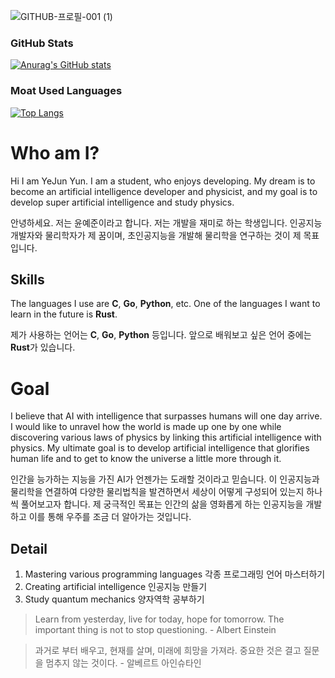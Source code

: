 ![GITHUB-프로필-001 (1)](https://user-images.githubusercontent.com/81292281/126103576-22f04850-eaac-4d9f-b060-ae18fb1f880e.jpg)

### GitHub Stats

[![Anurag's GitHub stats](https://github-readme-stats.vercel.app/api?username=yunites&show_icons=true&include_all_commits=true&locale=en&theme=react)](https://github.com/yunites)

### Moat Used Languages

[![Top Langs](https://github-readme-stats.vercel.app/api/top-langs/?username=yunites&locale=en&layout=compact&theme=react)](https://github.com/yunites)
# Who am I?

Hi I am YeJun Yun. I am a student, who enjoys developing. My dream is to become an artificial intelligence developer and physicist, and my goal is to develop super artificial intelligence and study physics.

안녕하세요. 저는 윤예준이라고 합니다. 저는 개발을 재미로 하는 학생입니다. 인공지능 개발자와 물리학자가 제 꿈이며, 초인공지능을 개발해 물리학을 연구하는 것이 제 목표입니다.

## Skills

The languages I use are **C**, **Go**, **Python**, etc. One of the languages I want to learn in the future is **Rust**.

제가 사용하는 언어는 **C**, **Go**, **Python** 등입니다. 앞으로 배워보고 싶은 언어 중에는 **Rust**가 있습니다.

# Goal

I believe that AI with intelligence that surpasses humans will one day arrive. I would like to unravel how the world is made up one by one while discovering various laws of physics by linking this artificial intelligence with physics. My ultimate goal is to develop artificial intelligence that glorifies human life and to get to know the universe a little more through it.

인간을 능가하는 지능을 가진 AI가 언젠가는 도래할 것이라고 믿습니다. 이 인공지능과 물리학을 연결하여 다양한 물리법칙을 발견하면서 세상이 어떻게 구성되어 있는지 하나씩 풀어보고자 합니다. 제 궁극적인 목표는 인간의 삶을 영화롭게 하는 인공지능을 개발하고 이를 통해 우주를 조금 더 알아가는 것입니다.

## Detail

 1. Mastering various programming languages
  각종 프로그래밍 언어 마스터하기
 2. Creating artificial intelligence
  인공지능 만들기
 3. Study quantum mechanics
   양자역학 공부하기

> Learn from yesterday, live for today, hope for tomorrow. The important thing is not to stop questioning. - Albert Einstein

> 과거로 부터 배우고, 현재를 살며, 미래에 희망을 가져라. 중요한 것은 결고 질문을 멈추지 않는 것이다. - 알베르트 아인슈타인

<!--
**yunites/yunites** is a ✨ _special_ ✨ repository because its `README.md` (this file) appears on your GitHub profile.

Here are some ideas to get you started:

- 🔭 I’m currently working on ...
- 🌱 I’m currently learning ...
- 👯 I’m looking to collaborate on ...
- 🤔 I’m looking for help with ...
- 💬 Ask me about ...
- 📫 How to reach me: ...
- 😄 Pronouns: ...
- ⚡ Fun fact: ...
-->
